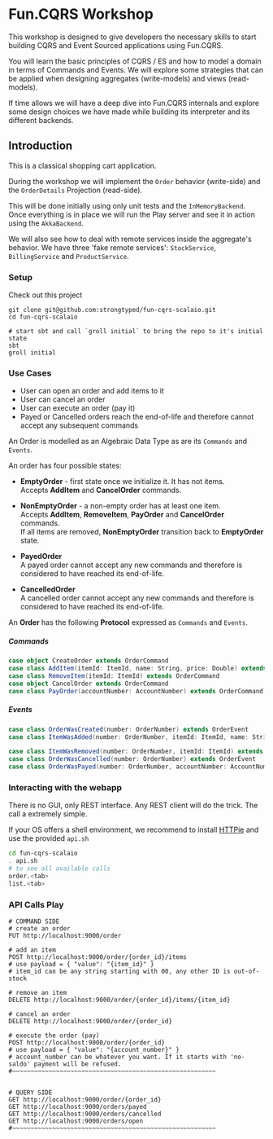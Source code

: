 # Fun.CQRS Workshop

This workshop is designed to give developers the necessary skills to start building CQRS and Event Sourced applications using Fun.CQRS.

You will learn the basic principles of CQRS / ES and how to model a domain in terms of Commands and Events. We will explore some strategies that can be applied when designing aggregates (write-models) and views (read-models).

If time allows we will have a deep dive into Fun.CQRS internals and explore some design choices we have made while building its interpreter and its different backends.


## Introduction

This is a classical shopping cart application.

During the workshop we will implement the `Order` behavior (write-side) and the `OrderDetails` Projection (read-side). 

This will be done initially using only unit tests and the `InMemoryBackend`. Once everything is in place we will run the Play server and see it in action using the `AkkaBackend`.

We will also see how to deal with remote services inside the aggregate's behavior. We have three 'fake remote services': `StockService`, `BillingService` and `ProductService`.


### Setup

Check out this project

```
git clone git@github.com:strongtyped/fun-cqrs-scalaio.git
cd fun-cqrs-scalaio

# start sbt and call `groll initial` to bring the repo to it's initial state
sbt
groll initial
```


### Use Cases
 - User can open an order and add items to it
 - User can cancel an order
 - User can execute an order (pay it)
 - Payed or Cancelled orders reach the end-of-life and therefore cannot accept any subsequent commands

An Order is modelled as an Algebraic Data Type as are its `Commands` and `Events`. 

An order has four possible states:  

 - **EmptyOrder** - first state once we initialize it. It has not items.  
Accepts **AddItem** and **CancelOrder** commands.

 - **NonEmptyOrder** - a non-empty order has at least one item.    
Accepts **AddItem**, **RemoveItem**, **PayOrder** and **CancelOrder** commands.  
If all items are removed, **NonEmptyOrder** transition back to **EmptyOrder** state.

- **PayedOrder**   
A payed order cannot accept any new commands and therefore is considered to have reached its end-of-life.

- **CancelledOrder**  
A cancelled order cannot accept any new commands and therefore is considered to have reached its end-of-life.

An **Order** has the following **Protocol** expressed as `Commands` and `Events`.

##### Commands
```scala
case object CreateOrder extends OrderCommand
case class AddItem(itemId: ItemId, name: String, price: Double) extends OrderCommand
case class RemoveItem(itemId: ItemId) extends OrderCommand
case object CancelOrder extends OrderCommand
case class PayOrder(accountNumber: AccountNumber) extends OrderCommand
```
##### Events
```scala
case class OrderWasCreated(number: OrderNumber) extends OrderEvent
case class ItemWasAdded(number: OrderNumber, itemId: ItemId, name: String, price: Double) extends OrderEvent

case class ItemWasRemoved(number: OrderNumber, itemId: ItemId) extends OrderEvent
case class OrderWasCancelled(number: OrderNumber) extends OrderEvent
case class OrderWasPayed(number: OrderNumber, accountNumber: AccountNumber) extends OrderEvent
```


### Interacting with the webapp

There is no GUI, only REST interface. Any REST client will do the trick. The call a extremely simple. 

If your OS offers a shell environment, we recommend to install [HTTPie](https://httpie.org/) and use the provided `api.sh`

```bash
cd fun-cqrs-scalaio
. api.sh
# to see all available calls
order.<tab> 
list.<tab>
```

### API Calls Play 
```shell
# COMMAND SIDE
# create an order
PUT http://localhost:9000/order

# add an item
POST http://localhost:9000/order/{order_id}/items
# use payload = { "value": "{item_id}" }
# item_id can be any string starting with 00, any other ID is out-of-stock

# remove an item
DELETE http://localhost:9000/order/{order_id}/items/{item_id}

# cancel an order
DELETE http://localhost:9000/order/{order_id}

# execute the order (pay)
POST http://localhost:9000/order/{order_id}
# use payload = { "value": "{account_number}" }
# account_number can be whatever you want. If it starts with 'no-saldo' payment will be refused.
#~~~~~~~~~~~~~~~~~~~~~~~~~~~~~~~~~~~~~~~~~~~~~~~~~~~~~~~~


# QUERY SIDE 
GET http://localhost:9000/order/{order_id}
GET http://localhost:9000/orders/payed
GET http://localhost:9000/orders/cancelled
GET http://localhost:9000/orders/open
#~~~~~~~~~~~~~~~~~~~~~~~~~~~~~~~~~~~~~~~~~~~~~~~~~~~~~~~~

```
